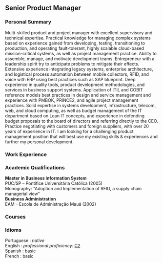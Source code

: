 ## Senior Product Manager

### Personal Summary

Multi-skilled product and project manager with excellent supervisory and technical expertise. Practical knowledge for managing complex systems based on experience gained from developing, testing, transitioning to production, and operating fault-tolerant, highly scalable cloud-based mission-critical systems, as well as project management practice. Ability to assemble, manage, and motivate development teams. Entrepreneur with a leadership spirit try to anticipate problems to mitigate their effects. Extensive experience integrating legacy systems, enterprise architecture, and logistical process automation between mobile collectors, RFID, and voice with ERP using best practices such as SAP blueprint. Deep experience in quality tools, product development methodologies, and services in business support systems. Application of ITIL and COBIT reference models best practices in design and service management and experience with PMBOK, PRINCE2, and agile project management practices. Solid expertise in systems development, infrastructure, telecom, web, and cloud computing, as well as budget management of the IT department based on Lean IT concepts, and experience in defending budget proposals to the board of directors and referring directly to the CEO. Practice negotiating with customers and foreign suppliers, with over 20 years of experience in IT. I am looking for a challenging product management position that will best use my existing skills & experiences and further my personal development.

### Work Experience

### Academic Qualifications<br>

**Master in Business Information System**<br>
PUC/SP – Pontífice Universitária Católica (2005)<br>
Monography: "Adoption and Implementation of RFID, a supply chain managerial view"<br>
**Business Administration**<br>
EAM – Escola de Administração Mauá (2002)

### Courses

### Idioms<br>

Portuguese : _native_<br>
English : _professional proficiency:_ [C2](https://cert.efset.org/2MBRa1)<br>
Spanish : basic<br>
French : basic
